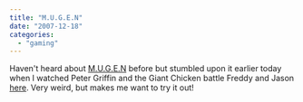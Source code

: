 ```yaml
---
title: "M.U.G.E.N"
date: "2007-12-18"
categories: 
  - "gaming"
---
```


Haven't heard about [M.U.G.E.N](http://en.wikipedia.org/wiki/M.U.G.E.N) before but stumbled upon it earlier today when I watched Peter Griffin and the Giant Chicken battle Freddy and Jason [here](http://www.youtube.com/watch?v=DS6lOlggfHU). Very weird, but makes me want to try it out!
